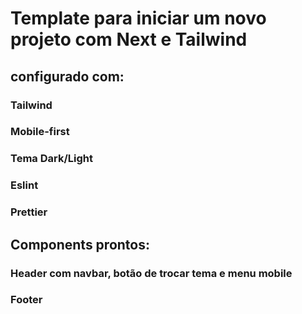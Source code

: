 # Template para iniciar um novo projeto com Next e Tailwind

## configurado com:
### Tailwind
### Mobile-first
### Tema Dark/Light
### Eslint
### Prettier

## Components prontos:
### Header com navbar, botão de trocar tema e menu mobile
### Footer
